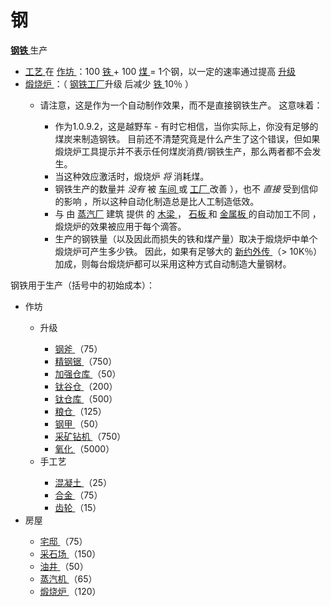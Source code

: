 # 钢
<p>
  <strong>
    <a href="#workshop#Steel">
        钢铁
    </a>
  </strong>
    生产
</p>
<ul>
  <li>
    <a href="#workshop#Crafting">
        工艺
    </a>
      在
    <a href="#Buildings#Workshop">
        作坊
    </a>
      ：100
    <a href="#iron">
        铁
    </a>+ 100
    <a href="?file=003-资源大全/04-煤">
        煤
    </a>
      = 1个钢，以一定的速率通过提高
    <a href="#workshop#Upgrades">
        升级
    </a>
  </li>
  <li>
    <a href="#Buildings#Calciner">
        煅烧炉
    </a>
      ：（
      <a href="#workshop#Steel_Plants">
        钢铁工厂</a>升级
      后减少
    <a href="#iron">
        铁
    </a>
      10％
      ）
    <a href="#workshop#Steel_Plants">
    </a>
  </li>
  <ul>
    <li>
        请注意，这是作为一个自动制作效果，而不是直接钢铁生产。
        这意味着：
    </li>
    <ul>
      <li>
          作为1.0.9.2，这是越野车 - 有时它相信，当你实际上，你没有足够的煤炭来制造钢铁。
          目前还不清楚究竟是什么产生了这个错误，但如果煅烧炉工具提示并不表示任何煤炭消费/钢铁生产，那么两者都不会发生。
      </li>
      <li>
          当这种效应激活时，煅烧炉
        <em>
            将
        </em>
          消耗煤。
      </li>
      <li>
          钢铁生产的数量并
        <em>
            没有
        </em>
          被
        <a href="#Buildings#Workshop">
            车间
        </a>
          或
        <a href="#Buildings#Factory">
            工厂
        </a>
          改善
          ），也不
        <em>
            直接
        </em>
          受到信仰的影响
          ，所以这种自动化制造总是比人工制造低效。
      </li>
      <li>
          与
          由
          <a href="#Buildings#Steamworks">
            蒸汽厂</a>
          建筑
          提供
          的
        <a href="#beam">
            木梁
        </a>
          ，
        <a href="#slab">
            石板
        </a>
          和
        <a href="#plate">
            金属板
        </a>
          的自动加工不同
          ，煅烧炉的效果被应用于每个滴答。
        <a href="#Buildings#Steamworks">
        </a>
      </li>
      <li>
          生产的钢铁量（以及因此而损失的铁和煤产量）取决于煅烧炉中单个煅烧炉可产生多少铁。
          因此，如果有足够大的
        <a href="#Religion#Apocrypha">
            新约外传
        </a>
          （&gt; 10K％）加成，则每台煅烧炉都可以采用这种方式自动制造大量钢材。
      </li>
    </ul>
  </ul>
</ul>
<p>
    钢铁用于生产（括号中的初始成本）：
</p>
<ul>
  <li>
      作坊
  </li>
  <ul>
    <li>
        升级
    </li>
    <ul>
      <li>
        <a href="#workshop#Steel_Axe">
            钢斧
        </a>
          （75）
      </li>
      <li>
        <a href="#workshop#Steel_Saw">
            精钢锯
        </a>
          （750）
      </li>
      <li>
        <a href="#workshop#Reinforced_Warehouses">
            加强仓库
        </a>
          （50）
      </li>
      <li>
        <a href="#workshop#Titanium_Barns">
            钛谷仓
        </a>
          （200）
      </li>
      <li>
        <a href="#workshop#Titanium_Warehouses">
            钛仓库
        </a>
          （500）
      </li>
      <li>
        <a href="#workshop#Silos">
            粮仓
        </a>
          （125）
      </li>
      <li>
        <a href="#workshop#Steel_Armour">
            钢甲
        </a>
          （50）
      </li>
      <li>
        <a href="#workshop#Mining_Drill">
            采矿钻机
        </a>
          （750）
      </li>
      <li>
        <a href="#workshop#Oxidation">
            氧化
        </a>
          （5000）
      </li>
    </ul>
    <li>
        手工艺
    </li>
    <ul>
      <li>
        <a href="#concrete">
            混凝土
        </a>
          （25）
      </li>
      <li>
        <a href="#alloy">
            合金
        </a>
          （75）
      </li>
      <li>
        <a href="#gear">
            齿轮
        </a>
          （15）
      </li>
    </ul>
  </ul>
  <li>
      房屋
  </li>
  <ul>
    <li>
      <a href="#Buildings#Mansion">
          宅邸
      </a>
        （75）
    </li>
    <li>
      <a href="#Buildings#Quarry">
          采石场
      </a>
        （150）
    </li>
    <li>
      <a href="#Buildings#Oil_Well">
          油井
      </a>
        （50）
    </li>
    <li>
      <a href="#Buildings#Steamworks">
          蒸汽机
      </a>
        （65）
    </li>
    <li>
      <a href="#Buildings#Calciner">
          煅烧炉
      </a>
        （120）
    </li>
  </ul>
</ul>